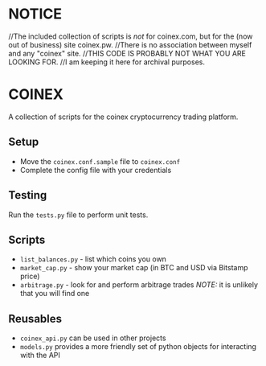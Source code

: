 # NOTICE

//The included collection of scripts is _not_ for coinex.com, but for the (now out of business) site coinex.pw.
//There is no association between myself and any "coinex" site.
//THIS CODE IS PROBABLY NOT WHAT YOU ARE LOOKING FOR.
//I am keeping it here for archival purposes.

COINEX
======

A collection of scripts for the coinex cryptocurrency trading platform.

Setup
-----

* Move the `coinex.conf.sample` file to `coinex.conf`
* Complete the config file with your credentials


Testing
-------

Run the `tests.py` file to perform unit tests.

Scripts
-------

* `list_balances.py` - list which coins you own
* `market_cap.py` - show your market cap (in BTC and USD via Bitstamp price)
* `arbitrage.py` - look for and perform arbitrage trades _NOTE:_ it is unlikely that you will find one

Reusables
---------

* `coinex_api.py` can be used in other projects
* `models.py` provides a more friendly set of python objects for interacting with the API

